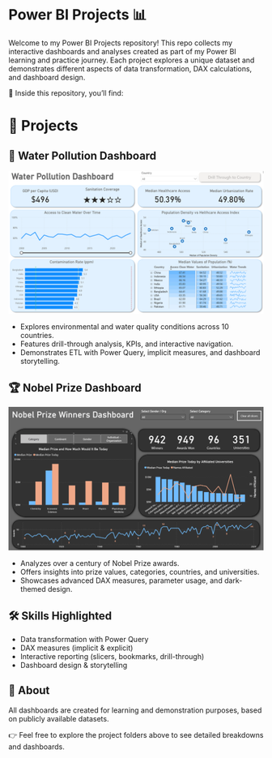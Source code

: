 # Power BI Projects 📊

Welcome to my Power BI Projects repository!
This repo collects my interactive dashboards and analyses created as part of my Power BI learning and practice journey. Each project explores a unique dataset and demonstrates different aspects of data transformation, DAX calculations, and dashboard design.

🔎 Inside this repository, you’ll find:

# 📂 Projects

## 🌊 Water Pollution Dashboard

![Dashboard](images/P1/1_Dashboard.gif)

-   Explores environmental and water quality conditions across 10 countries.
-   Features drill-through analysis, KPIs, and interactive navigation.
-   Demonstrates ETL with Power Query, implicit measures, and dashboard storytelling.

## 🏆 Nobel Prize Dashboard

![Dashboard](images/P2/1_Dashboard.gif)

-   Analyzes over a century of Nobel Prize awards.
-   Offers insights into prize values, categories, countries, and universities.
-   Showcases advanced DAX measures, parameter usage, and dark-themed design.

## 🛠️ Skills Highlighted

-   Data transformation with Power Query
-   DAX measures (implicit & explicit)
-   Interactive reporting (slicers, bookmarks, drill-through)
-   Dashboard design & storytelling

## 📑 About

All dashboards are created for learning and demonstration purposes, based on publicly available datasets.

👉 Feel free to explore the project folders above to see detailed breakdowns and dashboards.
